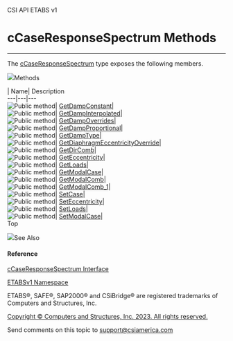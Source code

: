 ﻿

CSI API ETABS v1

# cCaseResponseSpectrum Methods  
  
---  
  
The [cCaseResponseSpectrum](f7256d7e-b1fc-de3c-58c2-7283a518e9a1.htm) type
exposes the following members.

![](../icons/SectionExpanded.png)Methods

| Name| Description  
---|---|---  
![Public method](../icons/pubmethod.gif)|
[GetDampConstant](7785948f-e10a-d61f-ec12-bf58c541a5cf.htm)|  
![Public method](../icons/pubmethod.gif)|
[GetDampInterpolated](0482c0ea-30a7-4469-87cb-6c63e7c52c99.htm)|  
![Public method](../icons/pubmethod.gif)|
[GetDampOverrides](6a70f842-ba8e-494d-31d8-b1c59c5a2834.htm)|  
![Public method](../icons/pubmethod.gif)|
[GetDampProportional](9ec73221-8075-d719-9dae-c417f59554c0.htm)|  
![Public method](../icons/pubmethod.gif)|
[GetDampType](da3ea47a-969f-37e1-6348-2a71ab4e35f6.htm)|  
![Public method](../icons/pubmethod.gif)|
[GetDiaphragmEccentricityOverride](531e5934-b9ad-3cee-aa21-8d44c18129d5.htm)|  
![Public method](../icons/pubmethod.gif)|
[GetDirComb](2f6e176e-bce1-349c-a7dc-a05266c77aba.htm)|  
![Public method](../icons/pubmethod.gif)|
[GetEccentricity](4468cb04-8848-6333-c557-5664f05c28af.htm)|  
![Public method](../icons/pubmethod.gif)|
[GetLoads](06e7c71e-e419-bc28-6164-4cba88ce1d18.htm)|  
![Public method](../icons/pubmethod.gif)|
[GetModalCase](1554f0e6-1ac3-baae-f0d1-d69e955d57ed.htm)|  
![Public method](../icons/pubmethod.gif)|
[GetModalComb](db6f22f7-a0df-f11c-c531-4039357a25b2.htm)|  
![Public method](../icons/pubmethod.gif)|
[GetModalComb_1](6c0c7293-0592-d018-2cce-2364982c7677.htm)|  
![Public method](../icons/pubmethod.gif)|
[SetCase](d457f415-bda6-d865-8d4d-1d5cb09967d8.htm)|  
![Public method](../icons/pubmethod.gif)|
[SetEccentricity](b3fcdb01-8d3b-9d81-ec54-f8d774bae4b1.htm)|  
![Public method](../icons/pubmethod.gif)|
[SetLoads](1df947e1-e04d-483f-6dc8-f4986513e0a3.htm)|  
![Public method](../icons/pubmethod.gif)|
[SetModalCase](6a062987-bf6f-2be3-4e5e-2fca843ba87f.htm)|  
Top

![](../icons/SectionExpanded.png)See Also

#### Reference

[cCaseResponseSpectrum Interface](f7256d7e-b1fc-de3c-58c2-7283a518e9a1.htm)

[ETABSv1 Namespace](2780f1b8-2033-5289-2298-1cdb2a7508d9.htm)

ETABS®, SAFE®, SAP2000® and CSiBridge® are registered trademarks of Computers
and Structures, Inc.  

[Copyright © Computers and Structures, Inc. 2023. All rights
reserved.](http://www.csiamerica.com)

Send comments on this topic to
[support@csiamerica.com](mailto:support%40csiamerica.com?Subject=CSI%20API%20ETABS%20v1)

